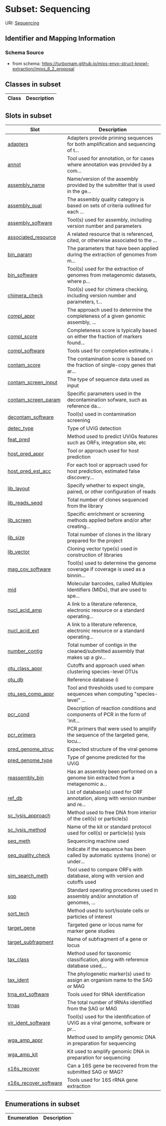 # Subset: Sequencing

URI: [Sequencing](Sequencing)





## Identifier and Mapping Information







### Schema Source


* from schema: https://turbomam.github.io/mixs-envo-struct-knowl-extraction//mixs_6_2_proposal




## Classes in subset

| Class | Description |
| --- | --- |




## Slots in subset

| Slot | Description |
| --- | --- |
| [adapters](adapters.md) | Adapters provide priming sequences for both amplification and sequencing of t... |
| [annot](annot.md) | Tool used for annotation, or for cases where annotation was provided by a com... |
| [assembly_name](assembly_name.md) | Name/version of the assembly provided by the submitter that is used in the ge... |
| [assembly_qual](assembly_qual.md) | The assembly quality category is based on sets of criteria outlined for each ... |
| [assembly_software](assembly_software.md) | Tool(s) used for assembly, including version number and parameters |
| [associated_resource](associated_resource.md) | A related resource that is referenced, cited, or otherwise associated to the ... |
| [bin_param](bin_param.md) | The parameters that have been applied during the extraction of genomes from m... |
| [bin_software](bin_software.md) | Tool(s) used for the extraction of genomes from metagenomic datasets, where p... |
| [chimera_check](chimera_check.md) | Tool(s) used for chimera checking, including version number and parameters, t... |
| [compl_appr](compl_appr.md) | The approach used to determine the completeness of a given genomic assembly, ... |
| [compl_score](compl_score.md) | Completeness score is typically based on either the fraction of markers found... |
| [compl_software](compl_software.md) | Tools used for completion estimate, i |
| [contam_score](contam_score.md) | The contamination score is based on the fraction of single-copy genes that ar... |
| [contam_screen_input](contam_screen_input.md) | The type of sequence data used as input |
| [contam_screen_param](contam_screen_param.md) | Specific parameters used in the decontamination sofware, such as reference da... |
| [decontam_software](decontam_software.md) | Tool(s) used in contamination screening |
| [detec_type](detec_type.md) | Type of UViG detection |
| [feat_pred](feat_pred.md) | Method used to predict UViGs features such as ORFs, integration site, etc |
| [host_pred_appr](host_pred_appr.md) | Tool or approach used for host prediction |
| [host_pred_est_acc](host_pred_est_acc.md) | For each tool or approach used for host prediction, estimated false discovery... |
| [lib_layout](lib_layout.md) | Specify whether to expect single, paired, or other configuration of reads |
| [lib_reads_seqd](lib_reads_seqd.md) | Total number of clones sequenced from the library |
| [lib_screen](lib_screen.md) | Specific enrichment or screening methods applied before and/or after creating... |
| [lib_size](lib_size.md) | Total number of clones in the library prepared for the project |
| [lib_vector](lib_vector.md) | Cloning vector type(s) used in construction of libraries |
| [mag_cov_software](mag_cov_software.md) | Tool(s) used to determine the genome coverage if coverage is used as a binnin... |
| [mid](mid.md) | Molecular barcodes, called Multiplex Identifiers (MIDs), that are used to spe... |
| [nucl_acid_amp](nucl_acid_amp.md) | A link to a literature reference, electronic resource or a standard operating... |
| [nucl_acid_ext](nucl_acid_ext.md) | A link to a literature reference, electronic resource or a standard operating... |
| [number_contig](number_contig.md) | Total number of contigs in the cleaned/submitted assembly that makes up a giv... |
| [otu_class_appr](otu_class_appr.md) | Cutoffs and approach used when clustering species-level OTUs |
| [otu_db](otu_db.md) | Reference database (i |
| [otu_seq_comp_appr](otu_seq_comp_appr.md) | Tool and thresholds used to compare sequences when computing "species-level" ... |
| [pcr_cond](pcr_cond.md) | Description of reaction conditions and components of PCR in the form of 'init... |
| [pcr_primers](pcr_primers.md) | PCR primers that were used to amplify the sequence of the targeted gene, locu... |
| [pred_genome_struc](pred_genome_struc.md) | Expected structure of the viral genome |
| [pred_genome_type](pred_genome_type.md) | Type of genome predicted for the UViG |
| [reassembly_bin](reassembly_bin.md) | Has an assembly been performed on a genome bin extracted from a metagenomic a... |
| [ref_db](ref_db.md) | List of database(s) used for ORF annotation, along with version number and re... |
| [sc_lysis_approach](sc_lysis_approach.md) | Method used to free DNA from interior of the cell(s) or particle(s) |
| [sc_lysis_method](sc_lysis_method.md) | Name of the kit or standard protocol used for cell(s) or particle(s) lysis |
| [seq_meth](seq_meth.md) | Sequencing machine used |
| [seq_quality_check](seq_quality_check.md) | Indicate if the sequence has been called by automatic systems (none) or under... |
| [sim_search_meth](sim_search_meth.md) | Tool used to compare ORFs with database, along with version and cutoffs used |
| [sop](sop.md) | Standard operating procedures used in assembly and/or annotation of genomes, ... |
| [sort_tech](sort_tech.md) | Method used to sort/isolate cells or particles of interest |
| [target_gene](target_gene.md) | Targeted gene or locus name for marker gene studies |
| [target_subfragment](target_subfragment.md) | Name of subfragment of a gene or locus |
| [tax_class](tax_class.md) | Method used for taxonomic classification, along with reference database used,... |
| [tax_ident](tax_ident.md) | The phylogenetic marker(s) used to assign an organism name to the SAG or MAG |
| [trna_ext_software](trna_ext_software.md) | Tools used for tRNA identification |
| [trnas](trnas.md) | The total number of tRNAs identified from the SAG or MAG |
| [vir_ident_software](vir_ident_software.md) | Tool(s) used for the identification of UViG as a viral genome, software or pr... |
| [wga_amp_appr](wga_amp_appr.md) | Method used to amplify genomic DNA in preparation for sequencing |
| [wga_amp_kit](wga_amp_kit.md) | Kit used to amplify genomic DNA in preparation for sequencing |
| [x16s_recover](x16s_recover.md) | Can a 16S gene be recovered from the submitted SAG or MAG? |
| [x16s_recover_software](x16s_recover_software.md) | Tools used for 16S rRNA gene extraction |


## Enumerations in subset

| Enumeration | Description |
| --- | --- |

